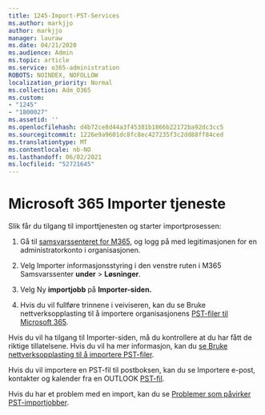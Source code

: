 ```yaml
---
title: 1245-Import-PST-Services
ms.author: markjjo
author: markjjo
manager: lauraw
ms.date: 04/21/2020
ms.audience: Admin
ms.topic: article
ms.service: o365-administration
ROBOTS: NOINDEX, NOFOLLOW
localization_priority: Normal
ms.collection: Adm_O365
ms.custom:
- "1245"
- "1800027"
ms.assetid: ''
ms.openlocfilehash: d4b72ce8d44a3f45381b1866b22172ba92dc3cc5
ms.sourcegitcommit: 1226e9a9601dc8fc8ec427235f3c2dd88ff84ced
ms.translationtype: MT
ms.contentlocale: nb-NO
ms.lasthandoff: 06/02/2021
ms.locfileid: "52721645"
---
```

# <a name="microsoft-365-import-service"></a>Microsoft 365 Importer tjeneste

Slik får du tilgang til importtjenesten og starter importprosessen:

1. Gå til [samsvarssenteret for M365](https://compliance.microsoft.com/), og logg på med legitimasjonen for en administratorkonto i organisasjonen.

1. Velg Importer informasjonsstyring i den venstre ruten i M365 Samsvarssenter **under**  >  **Løsninger**.

1. Velg Ny **importjobb** på **Importer-siden.**

1. Hvis du vil fullføre trinnene i veiviseren, kan du se Bruke nettverksopplasting til å importere organisasjonens [PST-filer til Microsoft 365](/compliance/use-network-upload-to-import-pst-files).

Hvis du vil ha tilgang til Importer-siden, må du kontrollere at du har fått de riktige tillatelsene.  Hvis du vil ha mer informasjon, kan du [se Bruke nettverksopplasting til å importere PST-filer](/microsoft-365/compliance/importing-pst-files-to-office-365#using-network-upload-to-import-pst-files).

Hvis du vil importere en PST-fil til postboksen, kan du se Importere e-post, kontakter og kalender fra en OUTLOOK [PST-fil](https://support.office.com/article/import-email-contacts-and-calendar-from-an-outlook-pst-file-431a8e9a-f99f-4d5f-ae48-ded54b3440ac).

Hvis du har et problem med en import, kan du se [Problemer som påvirker PST-importjobber](/office365/troubleshoot/pst-import-service/issues-with-pst-import-job).

